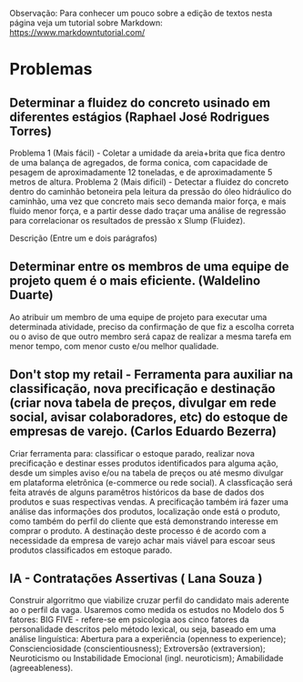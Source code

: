 Observação: Para conhecer um pouco sobre a edição de textos nesta página veja um tutorial sobre Markdown: https://www.markdowntutorial.com/  


# Problemas 


## Determinar a fluidez do concreto usinado em diferentes estágios (Raphael José Rodrigues Torres)
Problema 1 (Mais fácil) - Coletar a umidade da areia+brita que fica dentro de uma balança de agregados, de forma conica, com capacidade de pesagem de aproximadamente 12 toneladas, e de aproximadamente 5 metros de altura.
Problema 2 (Mais dificil) - Detectar a fluidez do concreto dentro do caminhão betoneira pela leitura da pressão do óleo hidráulico do caminhão, uma vez que concreto mais seco demanda maior força, e mais fluido menor força, e a partir desse dado traçar uma análise de regressão para correlacionar os resultados de pressão x Slump (Fluidez).

Descrição (Entre um e dois parágrafos)

## Determinar entre os membros de uma equipe de projeto quem é o mais eficiente. (Waldelino Duarte) 

Ao atribuir um membro de uma equipe de projeto para executar uma determinada atividade, preciso da confirmação de que fiz a escolha correta ou o aviso de que outro membro será capaz de realizar a mesma tarefa em menor tempo, com menor custo e/ou melhor qualidade.

## Don't stop my retail - Ferramenta para auxiliar na classificação, nova precificação e destinação (criar nova tabela de preços, divulgar em rede social, avisar colaboradores, etc) do estoque de empresas de varejo. (Carlos Eduardo Bezerra) 

Criar ferramenta para: classificar o estoque parado, realizar nova precificação e destinar esses produtos identificados para alguma ação, desde um simples aviso e/ou na tabela de preços ou até mesmo divulgar em plataforma eletrônica (e-commerce ou rede social).  A classficação será feita através de alguns paramêtros históricos da base de dados dos produtos e suas respectivas vendas. A precificação também irá fazer uma análise das informações dos produtos, localização onde está o produto, como também do perfil do cliente que está demonstrando interesse em comprar o produto. A destinação deste processo é de acordo com a necessidade da empresa de varejo achar mais viável para escoar seus produtos classificados em estoque parado.

## IA - Contratações Assertivas ( Lana Souza )
Construir algorritmo que viabilize cruzar perfil do candidato mais aderente ao o perfil da vaga. Usaremos como medida os estudos no Modelo dos 5 fatores: BIG FIVE - refere-se em psicologia aos cinco fatores da personalidade descritos pelo método lexical, ou seja, baseado em uma análise linguística: Abertura para a experiência (openness to experience); Conscienciosidade (conscientiousness); Extroversão (extraversion); Neuroticismo ou Instabilidade Emocional (ingl. neuroticism); Amabilidade (agreeableness).
